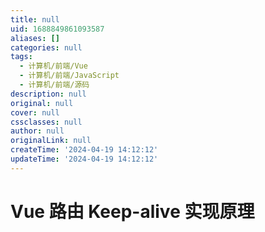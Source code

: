 ```yaml
---
title: null
uid: 1688849861093587
aliases: []
categories: null
tags:
  - 计算机/前端/Vue
  - 计算机/前端/JavaScript
  - 计算机/前端/源码
description: null
original: null
cover: null
cssclasses: null
author: null
originalLink: null
createTime: '2024-04-19 14:12:12'
updateTime: '2024-04-19 14:12:12'
---
```


# Vue 路由 Keep-alive 实现原理
